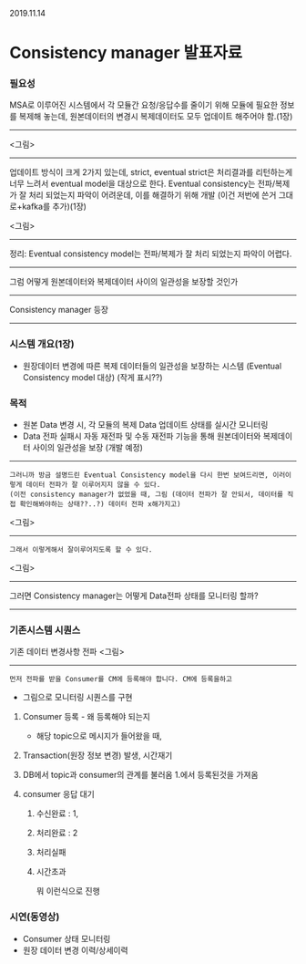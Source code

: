 2019.11.14

# Consistency manager 발표자료



### 필요성 

MSA로 이루어진 시스템에서 각 모듈간 요청/응답수를 줄이기 위해 모듈에 필요한 정보를 복제해 놓는데, 원본데이터의 변경시 복제데이터도 모두 업데이트 해주어야 함.(1장)

---

<그림>

---

업데이트 방식이 크게 2가지 있는데, strict, eventual strict은 처리결과를 리턴하는게 너무 느려서 eventual model을 대상으로 한다. Eventual consistency는 전파/복제가 잘 처리 되었는지 파악이 어려운데, 이를 해결하기 위해 개발 (이건 저번에 쓴거 그대로+kafka를 추가)(1장)

<그림>

---

정리: Eventual consistency model는 전파/복제가 잘 처리 되었는지 파악이 어렵다.

---

그럼 어떻게 원본데이터와 복제데이터 사이의 일관성을 보장할 것인가

---

Consistency manager 등장

---

### 시스템 개요(1장)

- 원장데이터 변경에 따른 복제 데이터들의 일관성을 보장하는 시스템 (Eventual Consistency model 대상) (작게 표시??)

### 목적

- 원본 Data 변경 시, 각 모듈의 복제 Data 업데이트 상태를 실시간 모니터링
- Data 전파 실패시 자동 재전파 및 수동 재전파 기능을 통해 원본데이터와 복제데이터 사이의 일관성을 보장 (개발 예정)

---

```
그러니까 방금 설명드린 Eventual Consistency model을 다시 한번 보여드리면, 이러이렇게 데이터 전파가 잘 이루어지지 않을 수 있다.
(이전 consistency manager가 없었을 때, 그림 (데이터 전파가 잘 안되서, 데이터를 직접 확인해봐야하는 상태??..?) 데이터 전파 x해가지고)
```

<그림>

---

```
그래서 이렇게해서 잘이루어지도록 할 수 있다.
```

<그림>

---

그러면 Consistency manager는 어떻게 Data전파 상태를 모니터링 할까?

---

### 기존시스템 시퀀스

기존 데이터 변경사항 전파 <그림>

---

```
먼저 전파를 받을 Consumer를 CM에 등록해야 합니다. CM에 등록을하고
```

- 그림으로 모니터링 시퀀스를 구현

1. Consumer 등록 - 왜 등록해야 되는지

   - 해당 topic으로 메시지가 들어왔을 때,

2. Transaction(원장 정보 변경) 발생, 시간재기

3. DB에서 topic과 consumer의 관계를 불러옴 1.에서 등록된것을 가져옴

4. consumer 응답 대기

   1. 수신완료 : 1,

   2. 처리완료 : 2

   3. 처리실패

   4. 시간초과

      뭐 이런식으로 진행

### 시연(동영상)

- Consumer 상태 모니터링
- 원장 데이터 변경 이력/상세이력